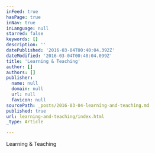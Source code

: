 ```yaml
---
inFeed: true
hasPage: true
inNav: true
inLanguage: null
starred: false
keywords: []
description: ''
datePublished: '2016-03-04T00:40:04.392Z'
dateModified: '2016-03-04T00:40:04.099Z'
title: 'Learning & Teaching'
author: []
authors: []
publisher:
  name: null
  domain: null
  url: null
  favicon: null
sourcePath: _posts/2016-03-04-learning-and-teaching.md
published: true
url: learning-and-teaching/index.html
_type: Article

---
```

Learning & Teaching